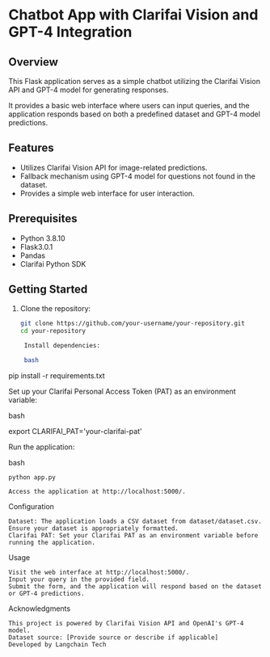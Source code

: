
# Chatbot App with Clarifai Vision and GPT-4 Integration

## Overview
This Flask application serves as a simple chatbot utilizing the Clarifai Vision API and GPT-4 model for generating responses. 

It provides a basic web interface where users can input queries, and the application responds based on both a predefined dataset and GPT-4 model predictions.

## Features
- Utilizes Clarifai Vision API for image-related predictions.
- Fallback mechanism using GPT-4 model for questions not found in the dataset.
- Provides a simple web interface for user interaction.

## Prerequisites
- Python 3.8.10
- Flask3.0.1
- Pandas
- Clarifai Python SDK

## Getting Started
1. Clone the repository:

   ```bash
   git clone https://github.com/your-username/your-repository.git
   cd your-repository

    Install dependencies:

    bash

pip install -r requirements.txt

Set up your Clarifai Personal Access Token (PAT) as an environment variable:

bash

export CLARIFAI_PAT='your-clarifai-pat'

Run the application:

bash

    python app.py

    Access the application at http://localhost:5000/.

Configuration

    Dataset: The application loads a CSV dataset from dataset/dataset.csv. Ensure your dataset is appropriately formatted.
    Clarifai PAT: Set your Clarifai PAT as an environment variable before running the application.

Usage

    Visit the web interface at http://localhost:5000/.
    Input your query in the provided field.
    Submit the form, and the application will respond based on the dataset or GPT-4 predictions.

Acknowledgments

    This project is powered by Clarifai Vision API and OpenAI's GPT-4 model.
    Dataset source: [Provide source or describe if applicable]
    Developed by Langchain Tech
